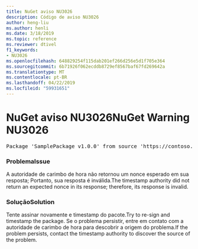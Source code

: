 ```yaml
---
title: NuGet aviso NU3026
description: Código de aviso NU3026
author: heng-liu
ms.author: henli
ms.date: 3/18/2019
ms.topic: reference
ms.reviewer: dtivel
f1_keywords:
- NU3026
ms.openlocfilehash: 648829254f115dab201ef266d256e5d1f705e364
ms.sourcegitcommit: 6b71926f062ecddb8729ef8567baf67fd269642a
ms.translationtype: MT
ms.contentlocale: pt-BR
ms.lasthandoff: 04/22/2019
ms.locfileid: "59931651"
---
```

# <a name="nuget-warning-nu3026"></a><span data-ttu-id="f5280-103">NuGet aviso NU3026</span><span class="sxs-lookup"><span data-stu-id="f5280-103">NuGet Warning NU3026</span></span>

<pre>Package 'SamplePackage v1.0.0' from source 'https://contoso.com/index.json': The timestamp response is invalid. Nonces did not match.</pre>

### <a name="issue"></a><span data-ttu-id="f5280-104">Problema</span><span class="sxs-lookup"><span data-stu-id="f5280-104">Issue</span></span>

<span data-ttu-id="f5280-105">A autoridade de carimbo de hora não retornou um nonce esperado em sua resposta; Portanto, sua resposta é inválida.</span><span class="sxs-lookup"><span data-stu-id="f5280-105">The timestamp authority did not return an expected nonce in its response; therefore, its response is invalid.</span></span>


### <a name="solution"></a><span data-ttu-id="f5280-106">Solução</span><span class="sxs-lookup"><span data-stu-id="f5280-106">Solution</span></span>

<span data-ttu-id="f5280-107">Tente assinar novamente e timestamp do pacote.</span><span class="sxs-lookup"><span data-stu-id="f5280-107">Try to re-sign and timestamp the package.</span></span> <span data-ttu-id="f5280-108">Se o problema persistir, entre em contato com a autoridade de carimbo de hora para descobrir a origem do problema.</span><span class="sxs-lookup"><span data-stu-id="f5280-108">If the problem persists, contact the timestamp authority to discover the source of the problem.</span></span>
